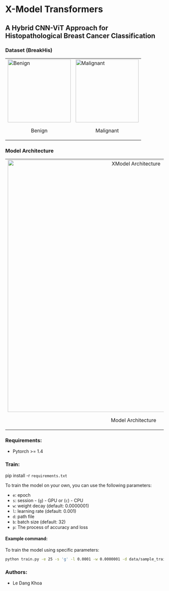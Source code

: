 # X-Model Transformers

## A Hybrid CNN-ViT Approach for Histopathological Breast Cancer Classification

### Dataset (BreakHis)
<table>
  <tr>
    <td>
      <img src="https://github.com/user-attachments/assets/99a5a00a-b393-45af-8e18-95bc9bc6c228" alt="Benign" width="200"/>
      <p align="center">Benign</p>
    </td>
    <td>
      <img src="https://github.com/user-attachments/assets/d10ea1ac-5a81-4b7b-ac2c-e30f69d4a85d" alt="Malignant" width="200"/>
      <p align="center">Malignant</p>
    </td>
  </tr>
</table>

### Model Architecture

<table>
  <tr>
    <td align="center">
      <img src="https://github.com/user-attachments/assets/883be3e3-a5b9-4a1b-8477-cd3b66c81d41" alt="XModel Architecture" width="800"/>
      <p>Model Architecture</p>
    </td>
  </tr>
</table>


### Requirements:

- Pytorch >= 1.4

### Train:
pip install -r `requirements.txt`

To train the model on your own, you can use the following parameters:

- `e`: epoch
- `s`: session - (`g`) - GPU or (`c`) - CPU
- `w`: weight decay (default: 0.0000001)
- `l`: learning rate (default: 0.001)
- `d`: path file
- `b`: batch size (default: 32)
- `p`: The process of accuracy and loss

#### Example command:

To train the model using specific parameters:

```bash
python train.py -e 25 -s 'g' -l 0.0001 -w 0.0000001 -d data/sample_train_data/ -p
```

### Authors:
- Le Dang Khoa

